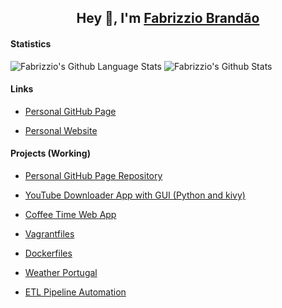 <h2 align="center">Hey 👋, I'm <a href="https://www.linkedin.com/in/fabrizziobrandao/">Fabrizzio Brandão</a></h1>

#### Statistics

<img alt="Fabrizzio's Github Language Stats" src="https://github-readme-stats-sigma-five.vercel.app/api/top-langs/?username=FabrizzioB&langs_count=4&theme=blue-green"/>

<img alt="Fabrizzio's Github Stats" src="https://github-readme-stats.vercel.app/api?username=FabrizzioB&show_icons=true&theme=blue-green&count_private=true"/>


#### Links

- [Personal GitHub Page][gitpage]

- [Personal Website][website2]

#### Projects (Working)

- [Personal GitHub Page Repository][gitpagerepo]

- [YouTube Downloader App with GUI (Python and kivy)][ytdownapp]

- [Coffee Time Web App][coffeetime]

- [Vagrantfiles][Vagrantfiles]

- [Dockerfiles][Dockerfiles]

- [Weather Portugal][WeatherPortugal]

- [ETL Pipeline Automation][etlpipeline]

<!-- Links -->
[website]: https://www.linkedin.com/in/fabrizziobrandao/

[website2]: https://fabrizziob.github.io/

[ytdownapp]: https://github.com/FabrizzioB/YoutabeDownloader

[gitpagerepo]: https://github.com/FabrizzioB/fabrizziob.github.io

[gitpage]: https://fabrizziob.github.io/

[store-mpa]: https://github.com/FabrizzioB/Store-MPA

[coffeetime]: https://github.com/FabrizzioB/CoffeeTime-WebApp

[Vagrantfiles]: https://github.com/FabrizzioB/Vagrantfiles

[Dockerfiles]: https://github.com/FabrizzioB/Dockerfiles

[WeatherPortugal]: https://github.com/FabrizzioB/WeatherPortugal

[etlpipeline]: https://github.com/FabrizzioB/ETL-Pipeline-Automation